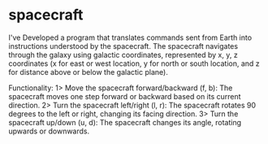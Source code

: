 # spacecraft

I've Developed a program that translates commands sent from Earth into instructions understood by the spacecraft. 
The spacecraft navigates through the galaxy using galactic coordinates, represented by x, y, z coordinates 
(x for east or west location, y for north or south location, and z for distance above or below the galactic plane).

Functionality:
1> Move the spacecraft forward/backward (f, b): The spacecraft moves one step forward or backward based on its current direction.
2> Turn the spacecraft left/right (l, r): The spacecraft rotates 90 degrees to the left or right, changing its facing direction.
3> Turn the spacecraft up/down (u, d): The spacecraft changes its angle, rotating upwards or downwards.
